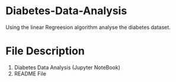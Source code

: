 # Diabetes-Data-Analysis
 Using the linear Regreesion algorithm analyse the diabetes dataset.
 # File Description
 1. Diabetes Data Analysis (Jupyter NoteBook)
 2. README File




















